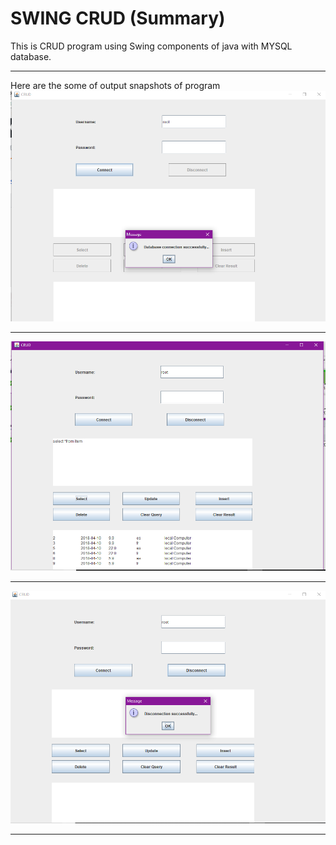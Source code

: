 # SWING CRUD (Summary)
This is CRUD program using Swing components of java with MYSQL database.<hr>
Here are the some of output snapshots of program <br>
<img src="/images/CRUD(1).png"> <hr>
<img src="/images/CRUD(2).png"> <hr>
<img src="/images/CRUD(3).png"> <hr>
